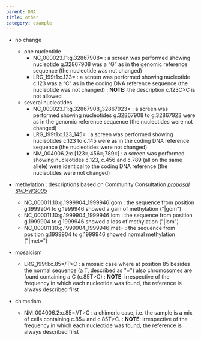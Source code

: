 ```yaml
---
parent: DNA
title: other
category: example
---
```


* no change
	* one nucleotide
		* NC_000023.11:g.32867908=
		:	a screen was performed showing nucleotide g.32867908 was a “G” as in the genomic reference sequence (the nucleotide was not changed)
		* LRG_199t1:c.123=
		:	a screen was performed showing nucleotide c.123 was a “C” as in the coding DNA reference sequence (the nucleotide was not changed)
		:	**NOTE:** the description c.123C>C is not allowed
	* several nucleotides
		* NC_000023.11:g.32867908_32867923=
		:	a screen was performed showing nucleotides g.32867908 to g.32867923 were as in the genomic reference sequence (the nucleotides were not changed)
		* LRG_199t1:c.123_145=
		:	a screen was performed showing nucleotides c.123 to c.145 were as in the coding DNA reference sequence (the nucleotides were not changed)
		* NM_004006.2:c.[123=;456=;789=]
		:	a screen was performed showing nucleotides c.123, c.456 and c.789 (all on the same allele) were identical to the coding DNA reference (the nucleotides were not changed)

* methylation
:	descriptions based on Community Consultation [_proposal SVD-WG005_](/background/consultation/SVD-WG005/)
	*	NC_000011.10:g.1999904_1999946\|gom
	:	the sequence from position g.1999904 to g.1999946 showed a gain of methylation ("\|gom")
	*	NC_000011.10:g.1999904_1999946\|lom
	:	the sequence from position g.1999904 to g.1999946 showed a loss of methylation ("\|lom")
	*	NC_000011.10:g.1999904_1999946\|met=
	:	the sequence from position g.1999904 to g.1999946 showed normal methylation ("\|met=")

* mosaicism
	*	LRG_199t1:c.85=/T>C
		:	a mosaic case where at position 85 besides the normal sequence (a T, described as "=") also chromosomes are found containing a C (c.85T>C)
		:	**NOTE**: irrespective of the frequency in which each nucleotide was found, the reference is always described first
* chimerism
	*	NM_004006.2:c.85=//T>C
		:	a chimeric case, i.e. the sample is a mix of cells containing c.85= and c.85T>C.
		:	**NOTE**: irrespective of the frequency in which each nucleotide was found, the reference is always described first
